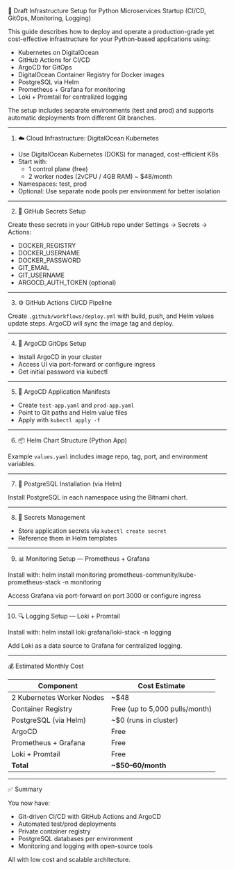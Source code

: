 🚀 Draft Infrastructure Setup for Python Microservices Startup (CI/CD, GitOps, Monitoring, Logging)

This guide describes how to deploy and operate a production-grade yet cost-effective infrastructure for your Python-based applications using:

- Kubernetes on DigitalOcean
- GitHub Actions for CI/CD
- ArgoCD for GitOps
- DigitalOcean Container Registry for Docker images
- PostgreSQL via Helm
- Prometheus + Grafana for monitoring
- Loki + Promtail for centralized logging

The setup includes separate environments (test and prod) and supports automatic deployments from different Git branches.

---

1. ☁️ Cloud Infrastructure: DigitalOcean Kubernetes

- Use DigitalOcean Kubernetes (DOKS) for managed, cost-efficient K8s
- Start with:
  - 1 control plane (free)
  - 2 worker nodes (2vCPU / 4GB RAM) ~ $48/month
- Namespaces: test, prod
- Optional: Use separate node pools per environment for better isolation

---

2. 🔐 GitHub Secrets Setup

Create these secrets in your GitHub repo under Settings → Secrets → Actions:

- DOCKER_REGISTRY
- DOCKER_USERNAME
- DOCKER_PASSWORD
- GIT_EMAIL
- GIT_USERNAME
- ARGOCD_AUTH_TOKEN (optional)

---

3. ⚙️ GitHub Actions CI/CD Pipeline

Create `.github/workflows/deploy.yml` with build, push, and Helm values update steps. ArgoCD will sync the image tag and deploy.

---

4. 🔁 ArgoCD GitOps Setup

- Install ArgoCD in your cluster
- Access UI via port-forward or configure ingress
- Get initial password via kubectl

---

5. 🎯 ArgoCD Application Manifests

- Create `test-app.yaml` and `prod-app.yaml`
- Point to Git paths and Helm value files
- Apply with `kubectl apply -f`

---

6. 📦 Helm Chart Structure (Python App)

Example `values.yaml` includes image repo, tag, port, and environment variables.

---

7. 🐘 PostgreSQL Installation (via Helm)

Install PostgreSQL in each namespace using the Bitnami chart.

---

8. 🔐 Secrets Management

- Store application secrets via `kubectl create secret`
- Reference them in Helm templates

---

9. 📊 Monitoring Setup — Prometheus + Grafana

Install with:
  helm install monitoring prometheus-community/kube-prometheus-stack -n monitoring

Access Grafana via port-forward on port 3000 or configure ingress

---

10. 🔍 Logging Setup — Loki + Promtail

Install with:
  helm install loki grafana/loki-stack -n logging

Add Loki as a data source to Grafana for centralized logging.

---

💰 Estimated Monthly Cost

| Component                  | Cost Estimate      |
|----------------------------|--------------------|
| 2 Kubernetes Worker Nodes  | ~$48               |
| Container Registry         | Free (up to 5,000 pulls/month) |
| PostgreSQL (via Helm)      | ~$0 (runs in cluster) |
| ArgoCD                     | Free               |
| Prometheus + Grafana       | Free               |
| Loki + Promtail            | Free               |
| **Total**                  | **~$50–60/month**  |

---

✅ Summary

You now have:

- Git-driven CI/CD with GitHub Actions and ArgoCD
- Automated test/prod deployments
- Private container registry
- PostgreSQL databases per environment
- Monitoring and logging with open-source tools

All with low cost and scalable architecture.

